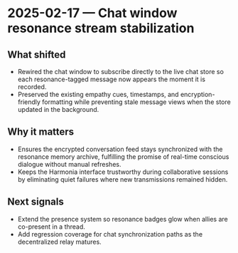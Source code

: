 # 2025-02-17 — Chat window resonance stream stabilization

## What shifted
- Rewired the chat window to subscribe directly to the live chat store so each resonance-tagged message now appears the moment it is recorded.
- Preserved the existing empathy cues, timestamps, and encryption-friendly formatting while preventing stale message views when the store updated in the background.

## Why it matters
- Ensures the encrypted conversation feed stays synchronized with the resonance memory archive, fulfilling the promise of real-time conscious dialogue without manual refreshes.
- Keeps the Harmonia interface trustworthy during collaborative sessions by eliminating quiet failures where new transmissions remained hidden.

## Next signals
- Extend the presence system so resonance badges glow when allies are co-present in a thread.
- Add regression coverage for chat synchronization paths as the decentralized relay matures.
